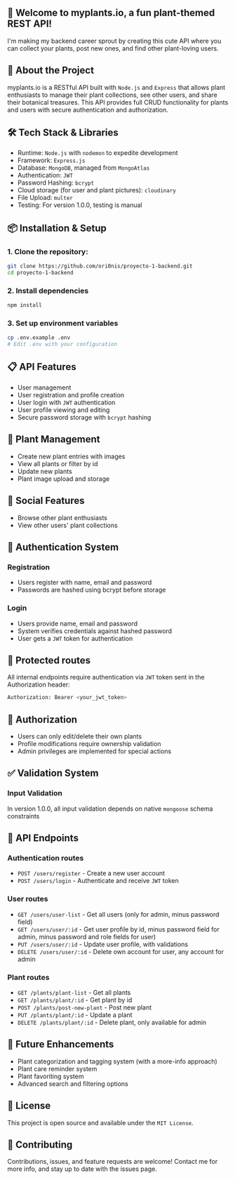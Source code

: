 ## 🌱 Welcome to myplants.io, a fun plant-themed REST API!
I'm making my backend career sprout by creating this cute API where you can collect your plants, post new ones, and find other plant-loving users.

## 🌿 About the Project
myplants.io is a RESTful API built with ``Node.js`` and ``Express`` that allows plant enthusiasts to manage their plant collections, see other users, and share their botanical treasures. This API provides full CRUD functionality for plants and users with secure authentication and authorization.

## 🛠️ Tech Stack & Libraries
- Runtime: ``Node.js`` with ``nodemon`` to expedite development
- Framework: ``Express.js``
- Database: ``MongoDB``, managed from ``MongoAtlas`` 
- Authentication: ``JWT``
- Password Hashing: ``bcrypt``
- Cloud storage (for user and plant pictures): ``cloudinary``
- File Upload: ``multer``
- Testing: For version 1.0.0, testing is manual

## 📦 Installation & Setup
### 1. Clone the repository:

```bash
git clone https://github.com/ori0nis/proyecto-1-backend.git
cd proyecto-1-backend
```

### 2. Install dependencies

```bash
npm install
```

### 3. Set up environment variables

```bash
cp .env.example .env
# Edit .env with your configuration
```

## 📋 API Features
- User management
- User registration and profile creation
- User login with ``JWT`` authentication
- User profile viewing and editing
- Secure password storage with ``bcrypt`` hashing

## 👔 Plant Management
- Create new plant entries with images
- View all plants or filter by id
- Update new plants
- Plant image upload and storage

## 📱 Social Features
- Browse other plant enthusiasts
- View other users' plant collections

## 🔐 Authentication System
### Registration
- Users register with name, email and password
- Passwords are hashed using bcrypt before storage

### Login
- Users provide name, email and password
- System verifies credentials against hashed password
- User gets a ``JWT`` token for authentication

## 🚫 Protected routes
All internal endpoints require authentication via ``JWT`` token sent in the Authorization header:

```bash
Authorization: Bearer <your_jwt_token>
```

## 🔑 Authorization
- Users can only edit/delete their own plants
- Profile modifications require ownership validation
- Admin privileges are implemented for special actions

## ✅ Validation System
### Input Validation
In version 1.0.0, all input validation depends on native ``mongoose`` schema constraints

## 🚀 API Endpoints
### Authentication routes
- ``POST /users/register`` - Create a new user account
- ``POST /users/login`` - Authenticate and receive ``JWT`` token

### User routes
- ``GET /users/user-list`` - Get all users (only for admin, minus password field)
- ``GET /users/user/:id`` - Get user profile by id, minus password field for admin, minus password and role fields for user)
- ``PUT /users/user/:id`` - Update user profile, with validations
- ``DELETE /users/user/:id`` - Delete own account for user, any account for admin

### Plant routes
- ``GET /plants/plant-list`` - Get all plants
- ``GET /plants/plant/:id`` - Get plant by id
- ``POST /plants/post-new-plant`` - Post new plant
- ``PUT /plants/plant/:id`` - Update a plant
- ``DELETE /plants/plant/:id`` - Delete plant, only available for admin

## 🌟 Future Enhancements
- Plant categorization and tagging system (with a more-info approach)
- Plant care reminder system
- Plant favoriting system
- Advanced search and filtering options

## 📄 License
This project is open source and available under the ``MIT License``.

## 🤝 Contributing
Contributions, issues, and feature requests are welcome! Contact me for more info, and stay up to date with the issues page.


